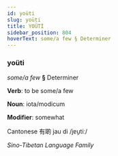 ```yaml
---
id: yoüti
slug: yoüti
title: YOÜTİ
sidebar_position: 804
hoverText: some/a few § Determiner
---
```


### yoüti

*some/a few* **§** Determiner

**Verb**: to be some/a few

**Noun**: iota/modicum

**Modifier**: somewhat

Cantonese 有啲 jau di /jɐu̯tiː/

*Sino-Tibetan Language Family*